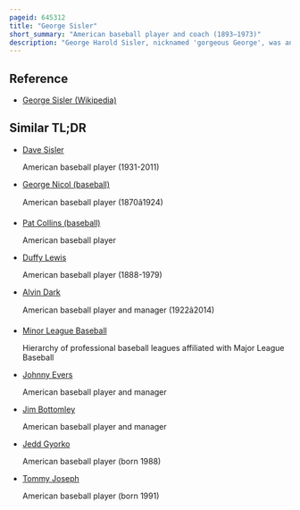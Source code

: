 ```yaml
---
pageid: 645312
title: "George Sisler"
short_summary: "American baseball player and coach (1893–1973)"
description: "George Harold Sisler, nicknamed 'gorgeous George', was an american Professional Baseball first Baseman and Player-Manager. From 1915 through 1930, he played in Major League Baseball for the St. Louis Browns, Washington Senators, and Boston Braves. He managed the Browns from 1924 to 1926."
---
```


## Reference

- [George Sisler (Wikipedia)](https://en.wikipedia.org/?curid=645312)

## Similar TL;DR

- [Dave Sisler](/tldr/en/dave-sisler)

  American baseball player (1931-2011)

- [George Nicol (baseball)](/tldr/en/george-nicol-baseball)

  American baseball player (1870â1924)

- [Pat Collins (baseball)](/tldr/en/pat-collins-baseball)

  American baseball player

- [Duffy Lewis](/tldr/en/duffy-lewis)

  American baseball player (1888-1979)

- [Alvin Dark](/tldr/en/alvin-dark)

  American baseball player and manager (1922â2014)

- [Minor League Baseball](/tldr/en/minor-league-baseball)

  Hierarchy of professional baseball leagues affiliated with Major League Baseball

- [Johnny Evers](/tldr/en/johnny-evers)

  American baseball player and manager

- [Jim Bottomley](/tldr/en/jim-bottomley)

  American baseball player and manager

- [Jedd Gyorko](/tldr/en/jedd-gyorko)

  American baseball player (born 1988)

- [Tommy Joseph](/tldr/en/tommy-joseph)

  American baseball player (born 1991)
